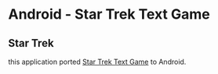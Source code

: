 # Android - Star Trek Text Game

## Star Trek
this application ported [Star Trek Text Game](https://en.wikipedia.org/wiki/Star_Trek_(text_game)) to Android.

